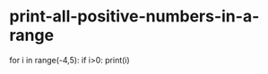 # print-all-positive-numbers-in-a-range
for i in range(-4,5):
    if i>0:
         print(i)
    
    
